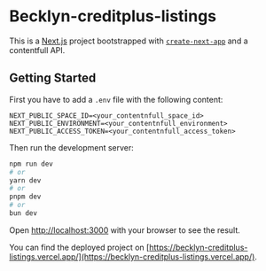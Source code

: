 # Becklyn-creditplus-listings

This is a [Next.js](https://nextjs.org) project bootstrapped with [`create-next-app`](https://nextjs.org/docs/app/api-reference/cli/create-next-app) and a contentfull API.

## Getting Started

First you have to add a `.env` file with the following content:

```
NEXT_PUBLIC_SPACE_ID=<your_contentnfull_space_id>
NEXT_PUBLIC_ENVIRONMENT=<your_contentnfull_environment>
NEXT_PUBLIC_ACCESS_TOKEN=<your_contentnfull_access_token>
```

Then run the development server:

```bash
npm run dev
# or
yarn dev
# or
pnpm dev
# or
bun dev
```

Open [http://localhost:3000](http://localhost:3000) with your browser to see the result.

You can find the deployed project on [https://becklyn-creditplus-listings.vercel.app/](https://becklyn-creditplus-listings.vercel.app/).
